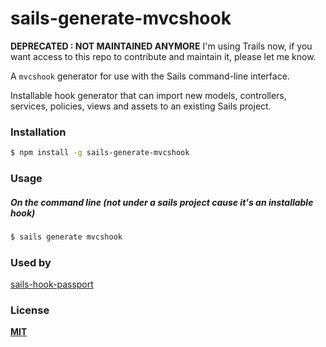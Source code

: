 # sails-generate-mvcshook

**DEPRECATED : NOT MAINTAINED ANYMORE** I'm using Trails now, if you want access to this repo to contribute and maintain it, please let me know.

A `mvcshook` generator for use with the Sails command-line interface.

Installable hook generator that can import new models, controllers, services, policies, views and assets to an existing Sails project.



### Installation

```sh
$ npm install -g sails-generate-mvcshook
```


### Usage

##### On the command line (not under a sails project cause it's an installable hook)

```sh
$ sails generate mvcshook
```

### Used by
[sails-hook-passport](https://github.com/jaumard/sails-hook-passport)


### License

**[MIT](./LICENSE)**
